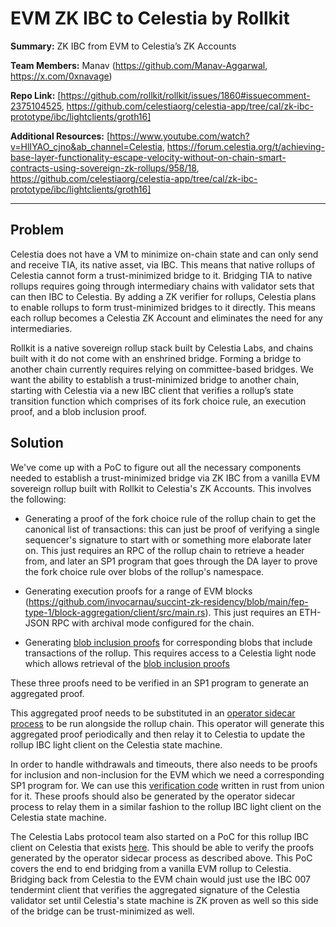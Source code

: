 # EVM ZK IBC to Celestia by Rollkit

**Summary:** ZK IBC from EVM to Celestia’s ZK Accounts

**Team Members:** Manav (https://github.com/Manav-Aggarwal, https://x.com/0xnavage)

**Repo Link:** [https://github.com/rollkit/rollkit/issues/1860#issuecomment-2375104525, https://github.com/celestiaorg/celestia-app/tree/cal/zk-ibc-prototype/ibc/lightclients/groth16]

**Additional Resources:** [https://www.youtube.com/watch?v=HlIYAO_cjno&ab_channel=Celestia, https://forum.celestia.org/t/achieving-base-layer-functionality-escape-velocity-without-on-chain-smart-contracts-using-sovereign-zk-rollups/958/18, https://github.com/celestiaorg/celestia-app/tree/cal/zk-ibc-prototype/ibc/lightclients/groth16]

---
## Problem

Celestia does not have a VM to minimize on-chain state and can only send and receive TIA, its native asset, via IBC. This means that native rollups of Celestia cannot form a trust-minimized bridge to it. Bridging TIA to native rollups requires going through intermediary chains with validator sets that can then IBC to Celestia. By adding a ZK verifier for rollups, Celestia plans to enable rollups to form trust-minimized bridges to it directly. This means each rollup becomes a Celestia ZK Account and eliminates the need for any intermediaries.

Rollkit is a native sovereign rollup stack built by Celestia Labs, and chains built with it do not come with an enshrined bridge. Forming a bridge to another chain currently requires relying on committee-based bridges. We want the ability to establish a trust-minimized bridge to another chain, starting with Celestia via a new IBC client that verifies a rollup’s state transition function which comprises of its fork choice rule, an execution proof, and a blob inclusion proof.

## Solution

We've come up with a PoC to figure out all the necessary components needed to establish a trust-minimized bridge via ZK IBC from a vanilla EVM sovereign rollup built with Rollkit to Celestia's ZK Accounts. This involves the following:

- Generating a proof of the fork choice rule of the rollup chain to get the canonical list of transactions: this can just be proof of verifying a single sequencer's signature to start with or something more elaborate later on. This just requires an RPC of the rollup chain to retrieve a header from, and later an SP1 program that goes through the DA layer to prove the fork choice rule over blobs of the rollup's namespace.

- Generating execution proofs for a range of EVM blocks (https://github.com/invocarnau/succint-zk-residency/blob/main/fep-type-1/block-aggregation/client/src/main.rs). This just requires an ETH-JSON RPC with archival mode configured for the chain.

- Generating [blob inclusion proofs](https://github.com/S1nus/sp1-blob-inclusion/blob/main/program/src/main.rs) for corresponding blobs that include transactions of the rollup. This requires access to a Celestia light node which allows retrieval of the [blob inclusion proofs](https://github.com/rollkit/go-da/blob/df792b19bab9d7064d3aeb20be6500cd9b151bc7/da.go#L23)

These three proofs need to be verified in an SP1 program to generate an aggregated proof.

This aggregated proof needs to be substituted in an [operator sidecar process](https://github.com/cosmos/sp1-ics07-tendermint/blob/9ee431733a1b4645024e348eca7f8fdd3c8e17c5/operator/src/runners/operator.rs#L80) to be run alongside the rollup chain. This operator will generate this aggregated proof periodically and then relay it to Celestia to update the rollup IBC light client on the Celestia state machine.

In order to handle withdrawals and timeouts, there also needs to be proofs for inclusion and non-inclusion for the EVM which we need a corresponding SP1 program for. We can use this [verification code](https://github.com/unionlabs/union/blob/4e987f48d90af728cda09a992b2ea51220a43f33/lib/ethereum-verifier/src/verify.rs#L303) written in rust from union for it. These proofs should also be generated by the operator sidecar process to relay them in a similar fashion to the rollup IBC light client on the Celestia state machine.

The Celestia Labs protocol team also started on a PoC for this rollup IBC client on Celestia that exists [here](https://github.com/celestiaorg/celestia-app/tree/cal/zk-ibc-prototype/ibc/lightclients/groth16). This should be able to verify the proofs generated by the operator sidecar process as described above. This PoC covers the end to end bridging from a vanilla EVM rollup to Celestia. Bridging back from Celestia to the EVM chain would just use the IBC 007 tendermint client that verifies the aggregated signature of the Celestia validator set until Celestia's state machine is ZK proven as well so this side of the bridge can be trust-minimized as well.
